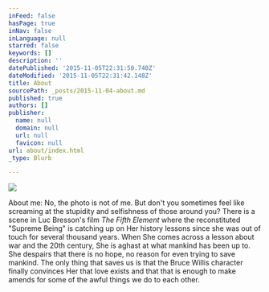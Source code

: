 ```yaml
---
inFeed: false
hasPage: true
inNav: false
inLanguage: null
starred: false
keywords: []
description: ''
datePublished: '2015-11-05T22:31:50.740Z'
dateModified: '2015-11-05T22:31:42.148Z'
title: About
sourcePath: _posts/2015-11-04-about.md
published: true
authors: []
publisher:
  name: null
  domain: null
  url: null
  favicon: null
url: about/index.html
_type: Blurb

---
```

![](https://the-grid-user-content.s3-us-west-2.amazonaws.com/b9e71d8c-6957-4265-b8be-bce67caf7803.jpg)

About me:   No, the photo is not of me. But don't you sometimes feel like screaming at the stupidity and selfishness of those around you? There is a scene in Luc Bresson's film  _The Fifth Element_ where the reconstituted "Supreme Being" is catching up on Her history lessons since she was out of touch for several thousand years. When She comes across a lesson about war and the 20th century, She is aghast at what mankind has been up to. She despairs that there is no hope, no reason for even trying to save mankind. The only thing that saves us is that the Bruce Willis character finally convinces Her that love exists and that that is enough to make amends for some of the awful things we do to each other.